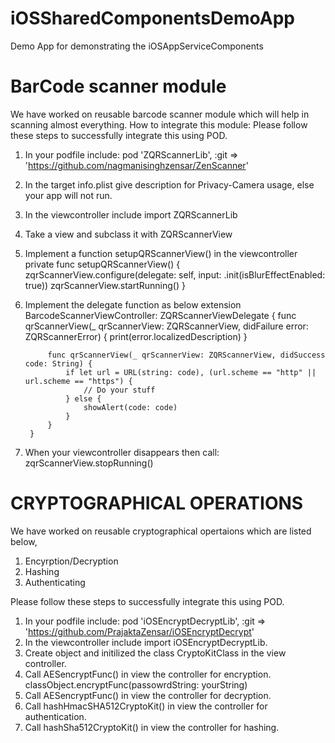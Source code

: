 # iOSSharedComponentsDemoApp
Demo App for demonstrating the iOSAppServiceComponents

# BarCode scanner module
We have worked on reusable barcode scanner module which will help in scanning almost everything.
How to integrate this module:
Please follow these steps to successfully integrate this using POD.

1. In your podfile include: pod 'ZQRScannerLib', :git => 'https://github.com/nagmanisinghzensar/ZenScanner'
2. In the target info.plist give description for Privacy-Camera usage, else your app will not run.
3. In the viewcontroller include import ZQRScannerLib
4. Take a view and subclass it with ZQRScannerView
5. Implement a function setupQRScannerView() in the viewcontroller
        private func setupQRScannerView() {
            zqrScannerView.configure(delegate: self, input: .init(isBlurEffectEnabled: true))
            zqrScannerView.startRunning()
        }
6. Implement the delegate function as below
        extension BarcodeScannerViewController: ZQRScannerViewDelegate {
            func qrScannerView(_ qrScannerView: ZQRScannerView, didFailure error: ZQRScannerError) {
                print(error.localizedDescription)
            }

            func qrScannerView(_ qrScannerView: ZQRScannerView, didSuccess code: String) {
                if let url = URL(string: code), (url.scheme == "http" || url.scheme == "https") {
                    // Do your stuff
                } else {
                    showAlert(code: code)
                }
            }
        }
        
7. When your viewcontroller disappears then call:
        zqrScannerView.stopRunning()
     
        
# CRYPTOGRAPHICAL OPERATIONS
We have worked on reusable cryptographical opertaions which are listed below,
1. Encyrption/Decryption
2. Hashing
3. Authenticating 

Please follow these steps to successfully integrate this using POD.

1. In your podfile include: pod 'iOSEncryptDecryptLib', :git => 'https://github.com/PrajaktaZensar/iOSEncryptDecrypt'
2. In the viewcontroller include import iOSEncryptDecryptLib.
3. Create object and initilized the class CryptoKitClass in the view controller.
4. Call AESencryptFunc() in view the controller for encryption.
        classObject.encryptFunc(passowrdString: yourString)
5. Call AESencryptFunc() in view the controller for decryption.
6. Call hashHmacSHA512CryptoKit() in view the controller for authentication.
7. Call hashSha512CryptoKit() in view the controller for hashing.




